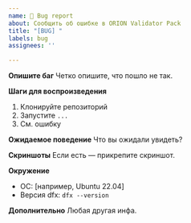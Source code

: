 ```yaml
---
name: 🐛 Bug report
about: Сообщить об ошибке в ORION Validator Pack
title: "[BUG] "
labels: bug
assignees: ''

---
```


**Опишите баг**
Четко опишите, что пошло не так.

**Шаги для воспроизведения**
1. Клонируйте репозиторий
2. Запустите `...`
3. См. ошибку

**Ожидаемое поведение**
Что вы ожидали увидеть?

**Скриншоты**
Если есть — прикрепите скриншот.

**Окружение**
 - ОС: [например, Ubuntu 22.04]
 - Версия dfx: `dfx --version`

**Дополнительно**
Любая другая инфа.
